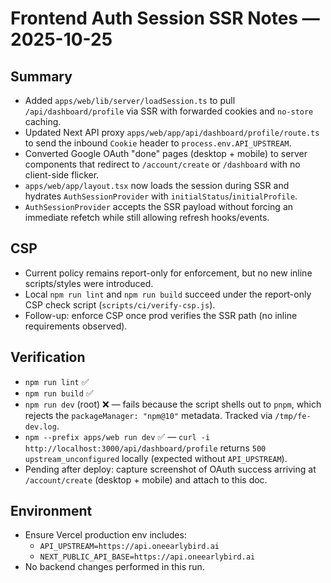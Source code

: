 # Frontend Auth Session SSR Notes — 2025-10-25

## Summary
- Added `apps/web/lib/server/loadSession.ts` to pull `/api/dashboard/profile` via SSR with forwarded cookies and `no-store` caching.
- Updated Next API proxy `apps/web/app/api/dashboard/profile/route.ts` to send the inbound `Cookie` header to `process.env.API_UPSTREAM`.
- Converted Google OAuth "done" pages (desktop + mobile) to server components that redirect to `/account/create` or `/dashboard` with no client-side flicker.
- `apps/web/app/layout.tsx` now loads the session during SSR and hydrates `AuthSessionProvider` with `initialStatus`/`initialProfile`.
- `AuthSessionProvider` accepts the SSR payload without forcing an immediate refetch while still allowing refresh hooks/events.

## CSP
- Current policy remains report-only for enforcement, but no new inline scripts/styles were introduced.
- Local `npm run lint` and `npm run build` succeed under the report-only CSP check script (`scripts/ci/verify-csp.js`).
- Follow-up: enforce CSP once prod verifies the SSR path (no inline requirements observed).

## Verification
- `npm run lint` ✅
- `npm run build` ✅
- `npm run dev` (root) ❌ — fails because the script shells out to `pnpm`, which rejects the `packageManager: "npm@10"` metadata. Tracked via `/tmp/fe-dev.log`.
- `npm --prefix apps/web run dev` ✅ — `curl -i http://localhost:3000/api/dashboard/profile` returns `500 upstream_unconfigured` locally (expected without `API_UPSTREAM`).
- Pending after deploy: capture screenshot of OAuth success arriving at `/account/create` (desktop + mobile) and attach to this doc.

## Environment
- Ensure Vercel production env includes:
  - `API_UPSTREAM=https://api.oneearlybird.ai`
  - `NEXT_PUBLIC_API_BASE=https://api.oneearlybird.ai`
- No backend changes performed in this run.
